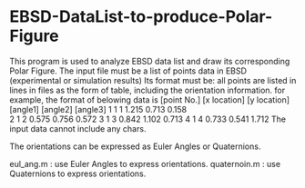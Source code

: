 # EBSD-DataList-to-produce-Polar-Figure
This program is used to analyze EBSD data list and draw its corresponding Polar Figure.
The input file must be a list of points data in EBSD (experimental or simulation results)
Its format must be:  all points are listed in lines in files as the form of table, including the orientation information. 
for example, the format of belowing data is [point No.] [x location] [y location] [angle1] [angle2] [angle3]
1    1    1     1.215    0.713   0.158    
2    1    2     0.575    0.756   0.572
3    1    3     0.842    1.102   0.713
4    1    4     0.733    0.541   1.712
The input data cannot include any chars.

The orientations can be expressed as Euler Angles or Quaternions.

eul_ang.m : use Euler Angles to express orientations.
quaternoin.m : use Quaternions to express orientations.



